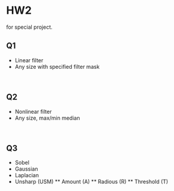 # HW2
for special project. 

## Q1
* Linear filter
* Any size with specified filter mask
<br/>

## Q2
* Nonlinear filter
* Any size, max/min median
<br/>

## Q3
* Sobel
* Gaussian
* Laplacian
* Unsharp (USM)
** Amount (A)
** Radious (R)
** Threshold (T)
